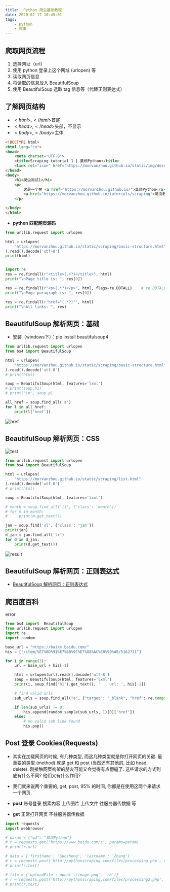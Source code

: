 ```yaml
---
title:  Python 爬虫基础教程
date: 2020-02-17 10:45:51
tags:
	- python
	- 爬虫
---
```




## 爬取网页流程
1. 选择网址（url）
2. 使用 python 登录上这个网址 (urlopen) 等
3. 读取网页信息
4. 将读取的信息放入 BeautifulSoup
5. 使用 BeautifulSoup 选取 tag 信息等（代替正则表达式）
<!-- more -->
## 了解网页结构
-  $<html>,</html>$首尾
- $<head>,</head>$头部，不显示
- $<body>,</body>$主体

```html
<!DOCTYPE html>
<html lang="cn">
<head>
	<meta charset="UTF-8">
	<title>Scraping tutorial 1 | 莫烦Python</title>
	<link rel="icon" href="https://morvanzhou.github.io/static/img/description/tab_icon.png">
</head>
<body>
	<h1>爬虫测试1</h1>
	<p>
		这是一个在 <a href="https://morvanzhou.github.io/">莫烦Python</a>
		<a href="https://morvanzhou.github.io/tutorials/scraping">爬虫教程</a> 中的简单测试.
	</p>

</body>
</html>
```
- **python 匹配网页源码**

```python
from urllib.request import urlopen

html = urlopen(
    "https://morvanzhou.github.io/static/scraping/basic-structure.html"
).read().decode('utf-8')
print(html)


import re
res = re.findall(r"<title>(.+?)</title>", html)
print("\nPage title is: ", res[0])

res = re.findall(r"<p>(.*?)</p>", html, flags=re.DOTALL)    # re.DOTALL if multi line
print("\nPage paragraph is: ", res[0])

res = re.findall(r'href="(.*?)"', html)
print("\nAll links: ", res)
```
## BeautifulSoup 解析网页：基础
- 安装（windows下）：pip install beautifulsoup4

```python
from urllib.request import urlopen
from bs4 import BeautifulSoup

html = urlopen(
    "https://morvanzhou.github.io/static/scraping/basic-structure.html"
).read().decode('utf-8')
# print(html)

soup = BeautifulSoup(html, features='lxml')
# print(soup.h1)
# print('\n', soup.p)

all_href = soup.find_all('a')
for l in all_href:
    print(l['href'])
```
![href](https://img-blog.csdnimg.cn/20200216195441110.png)
## BeautifulSoup 解析网页：CSS
![test](https://img-blog.csdnimg.cn/20200216201801125.png?x-oss-process=image/watermark,type_ZmFuZ3poZW5naGVpdGk,shadow_10,text_aHR0cHM6Ly9ibG9nLmNzZG4ubmV0L3dlaXhpbl80MzQ4ODk1OA==,size_16,color_FFFFFF,t_70)
```python
from urllib.request import urlopen
from bs4 import BeautifulSoup

html = urlopen(
    "https://morvanzhou.github.io/static/scraping/list.html"
).read().decode('utf-8')
# print(html)

soup = BeautifulSoup(html, features='lxml')

# month = soup.find_all('li', {'class': 'month'})
# for m in month:
#     print(m.get_text())

jan = soup.find('ul', {'class': 'jan'})
print(jan)
d_jan = jan.find_all('li')
for d in d_jan:
    print(d.get_text())
```

![result](https://img-blog.csdnimg.cn/20200216201819628.png?x-oss-process=image/watermark,type_ZmFuZ3poZW5naGVpdGk,shadow_10,text_aHR0cHM6Ly9ibG9nLmNzZG4ubmV0L3dlaXhpbl80MzQ4ODk1OA==,size_16,color_FFFFFF,t_70)
## BeautifulSoup 解析网页：正则表达式
- [BeautifulSoup 解析网页：正则表达式](https://morvanzhou.github.io/tutorials/python-basic/basic/13-10-regular-expression/)
## 爬百度百科
 error


```python
from bs4 import  BeautifulSoup
from urllib.request import urlopen
import re
import random

base_url = "https://baike.baidu.com/"
his = ["/item/%E7%BD%91%E7%BB%9C%E7%88%AC%E8%99%AB/5162711"]

for i in range(3):
    url = base_url + his[-1]

    html = urlopen(url).read().decode('utf-8')
    soup = BeautifulSoup(html, features='lxml')
    print(i, soup.find('h1').get_text(), '    url: ', his[-1])

    # find valid urls
    sub_urls = soup.find_all("a", {"target": "_blank", "href": re.compile("/item/(%.{2})+$")})

    if len(sub_urls) != 0:
        his.append(random.sample(sub_urls, 1)[0]['href'])
    else:
        # no valid sub link found
        his.pop()
```
## Post 登录 Cookies(Requests)
- 其实在加载网页的时候, 有几种类型, 而这几种类型就是你打开网页的关键. 最重要的类型 (method) 就是 get 和 post (当然还有其他的, 比如 head, delete). 刚接触网页构架的朋友可能又会觉得有点懵逼了. 这些请求的方式到底有什么不同? 他们又有什么作用?

- 我们就来说两个重要的, get, post, 95% 的时间, 你都是在使用这两个来请求一个网页.

-    **post**
        账号登录
        搜索内容
        上传图片
        上传文件
        往服务器传数据 等
-    **get**
        正常打开网页
        不往服务器传数据


```python
import requests
import webbrowser

# param = {"wd": "莫烦Python"}
# r = requests.get('https://www.baidu.com/s', params=param)
# print(r.url)

# data = {'firstname': 'Guosheng', 'lastname': 'Zhang'}
# r = requests.post('http://pythonscraping.com/files/processing.php', data=data)
# print(r.text)

# file = {'uploadFile': open('./image.png', 'rb')}
# r = requests.post('http://pythonscraping.com/files/processing2.php', files=file)
# print(r.text)
```

